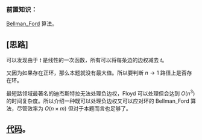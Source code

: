 ### 前置知识：
[Bellman_Ford](https://zhuanlan.zhihu.com/p/352724346) 算法。

## [思路]

可以发现由于 $t$ 是线性的一次函数，所有可以将每条边的边权减去 $t$。

又因为如果存在正环，那么本题就没有最大值。所以要判断 $n \to 1$ 路径上是否存在环。

最短路领域最著名的迪杰斯特拉无法处理负边权，Floyd 可以处理但会达到 $O(n^3)$ 的时间复杂度。所以介绍一种既可以处理负边权又可以应对环的 Bellman_Ford 算法，尽管效率为 $O(n\times m)$ 但对于本题而言也足够了。

## [代码](https://atcoder.jp/contests/abc137/submissions/43711619)。